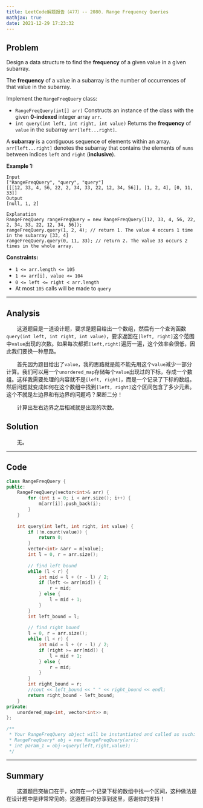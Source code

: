 ```yaml
---
title: LeetCode解题报告（477）-- 2080. Range Frequency Queries
mathjax: true
date: 2021-12-29 17:23:32
---
```


## Problem

Design a data structure to find the **frequency** of a given value in a given subarray.

The **frequency** of a value in a subarray is the number of occurrences of that value in the subarray.

Implement the `RangeFreqQuery` class:

- `RangeFreqQuery(int[] arr)` Constructs an instance of the class with the given **0-indexed** integer array `arr`.
- `int query(int left, int right, int value)` Returns the **frequency** of `value` in the subarray `arr[left...right]`.

A **subarray** is a contiguous sequence of elements within an array. `arr[left...right]` denotes the subarray that contains the elements of `nums` between indices `left` and `right` (**inclusive**).

<!-- more -->

**Example 1:**

```
Input
["RangeFreqQuery", "query", "query"]
[[[12, 33, 4, 56, 22, 2, 34, 33, 22, 12, 34, 56]], [1, 2, 4], [0, 11, 33]]
Output
[null, 1, 2]

Explanation
RangeFreqQuery rangeFreqQuery = new RangeFreqQuery([12, 33, 4, 56, 22, 2, 34, 33, 22, 12, 34, 56]);
rangeFreqQuery.query(1, 2, 4); // return 1. The value 4 occurs 1 time in the subarray [33, 4]
rangeFreqQuery.query(0, 11, 33); // return 2. The value 33 occurs 2 times in the whole array.
```



**Constraints:**

- `1 <= arr.length <= 105`
- `1 <= arr[i], value <= 104`
- `0 <= left <= right < arr.length`
- At most `105` calls will be made to `query`

---

## Analysis

&emsp;&emsp;这道题目是一道设计题，要求是题目给出一个数组，然后有一个查询函数`query(int left, int right, int value)`，要求返回在`[left, right]`这个范围中`value`出现的次数。如果每次都把`[left,right]`遍历一遍，这个效率会很低，因此我们要换一种思路。

&emsp;&emsp;首先因为题目给出了`value`，我的思路就是能不能先用这个`value`减少一部分计算。我们可以用一个`unordered_map`存储每个`value`出现过的下标，存成一个数组。这样我需要处理的内容就不是`[left, right]`，而是一个记录了下标的数组。然后问题就变成如何在这个数组中找到`[left, right]`这个区间包含了多少元素。这个不就是左边界和有边界的问题吗？果断二分！

&emsp;&emsp;计算出左右边界之后相减就是出现的次数。

## Solution

&emsp;&emsp;无。

------

## Code

```c++
class RangeFreqQuery {
public:
    RangeFreqQuery(vector<int>& arr) {
        for (int i = 0; i < arr.size(); i++) {
            m[arr[i]].push_back(i);
        }
    }
    
    int query(int left, int right, int value) {
        if (!m.count(value)) {
            return 0;
        }
        vector<int> &arr = m[value];
        int l = 0, r = arr.size();
        
        // find left bound
        while (l < r) {
            int mid = l + (r - l) / 2;
            if (left <= arr[mid]) {
                r = mid;
            } else {
                l = mid + 1;
            }
        }
        int left_bound = l;
        
        // find right bound
        l = 0, r = arr.size();
        while (l < r) {
            int mid = l + (r - l) / 2;
            if (right >= arr[mid]) {
                l = mid + 1;
            } else {
                r = mid;
            }
        }
        int right_bound = r;
        //cout << left_bound << " " << right_bound << endl;
        return right_bound - left_bound;
    }
private:
    unordered_map<int, vector<int>> m;
};

/**
 * Your RangeFreqQuery object will be instantiated and called as such:
 * RangeFreqQuery* obj = new RangeFreqQuery(arr);
 * int param_1 = obj->query(left,right,value);
 */
```

------

## Summary

&emsp;&emsp;这道题目突破口在于，如何在一个记录下标的数组中找一个区间，这种做法是在设计题中是非常常见的。这道题目的分享到这里，感谢你的支持！

